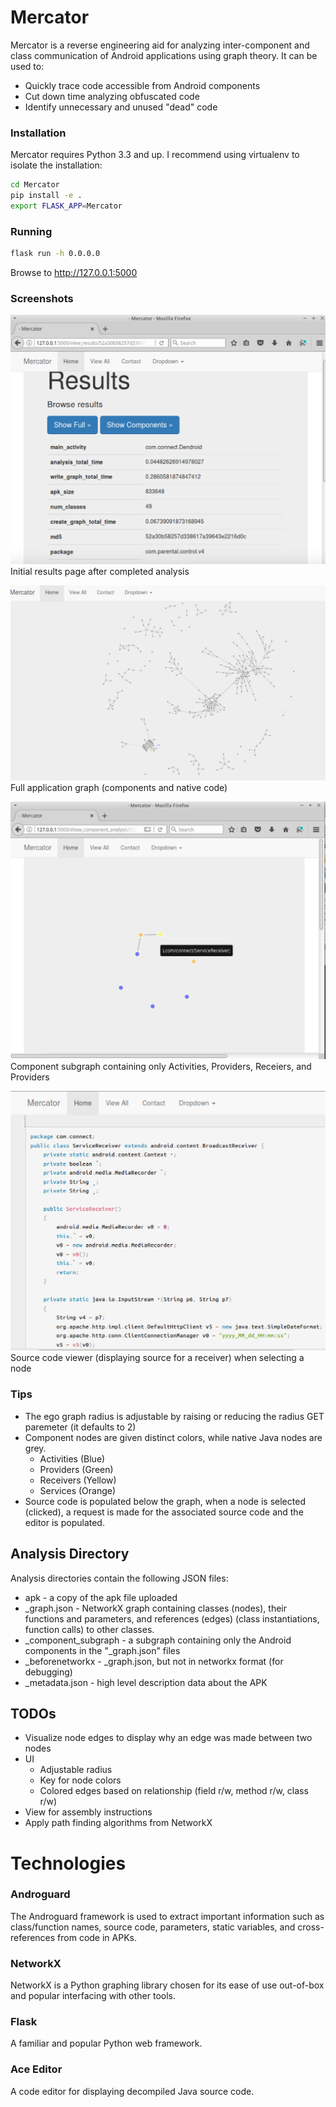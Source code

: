 # Mercator #

Mercator is a reverse engineering aid for analyzing inter-component and class communication of Android applications using graph theory.  It can be used to:

*  Quickly trace code accessible from Android components
*  Cut down time analyzing obfuscated code 
*  Identify unnecessary and unused "dead" code

### Installation ###
Mercator requires Python 3.3 and up. I recommend using virtualenv to isolate the installation:
```bash
cd Mercator
pip install -e .
export FLASK_APP=Mercator
```

### Running ###

```bash
flask run -h 0.0.0.0
```

Browse to http://127.0.0.1:5000

### Screenshots ###

![Results](https://github.com/ehrenb/Mercator/blob/master/docs/results.png)
Initial results page after completed analysis

![Full graph](https://github.com/ehrenb/Mercator/blob/master/docs/full2.png)
Full application graph (components and native code)

![Component graph](https://github.com/ehrenb/Mercator/blob/master/docs/component.png)
Component subgraph containing only Activities, Providers, Receiers, and Providers

![Source code](https://github.com/ehrenb/Mercator/blob/master/docs/source.png)
Source code viewer (displaying source for a receiver) when selecting a node

### Tips ###

* The ego graph radius is adjustable by raising or reducing the radius GET paremeter (it defaults to 2)
* Component nodes are given distinct colors, while native Java nodes are grey.  
  * Activities (Blue)
  * Providers (Green)
  * Receivers (Yellow)
  * Services (Orange)
* Source code is populated below the graph, when a node is selected (clicked), a request is made for the associated source code and the editor is populated.

## Analysis Directory ## 

Analysis directories contain the following JSON files:
* apk - a copy of the apk file uploaded
* <md5>_graph.json - NetworkX graph containing classes (nodes), their functions and parameters, and references (edges) (class instantiations, function calls) to other classes.
* <md5>_component_subgraph - a subgraph containing only the Android components in the "_graph.json" files
* <md5>_beforenetworkx - _graph.json, but not in networkx format (for debugging)
* <md5>_metadata.json - high level description data about the APK 

## TODOs ##

* Visualize node edges to display why an edge was made between two nodes
* UI 
  * Adjustable radius
  * Key for node colors
  * Colored edges based on relationship (field r/w, method r/w, class r/w)
* View for assembly instructions
* Apply path finding algorithms from NetworkX

# Technologies #
### Androguard
The Androguard framework is used to extract important information such as class/function names, source code, parameters, static variables, and cross-references from code in APKs.

### NetworkX
NetworkX is a Python graphing library chosen for its ease of use out-of-box and popular interfacing with other tools.

### Flask
A familiar and popular Python web framework.

### Ace Editor
A code editor for displaying decompiled Java source code.
